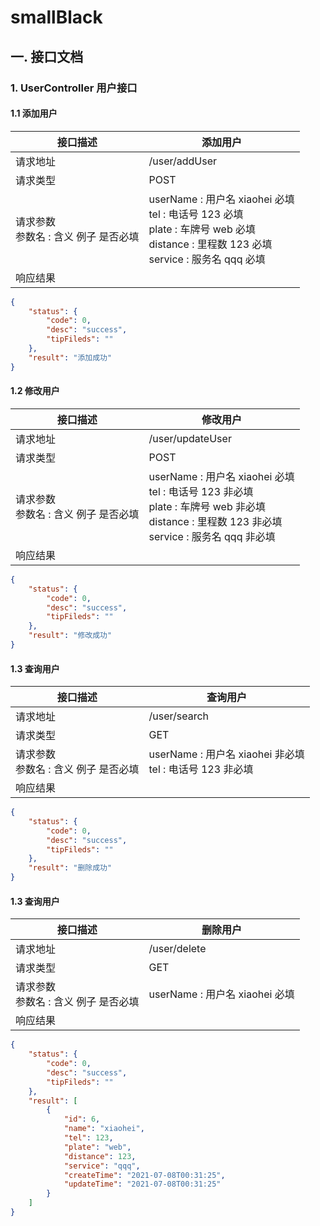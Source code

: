 # smallBlack 

##  一. 接口文档

### 1. UserController 用户接口

#### 1.1 添加用户

| 接口描述                                  | 添加用户                                                     |
| ----------------------------------------- | ------------------------------------------------------------ |
| 请求地址                                  | /user/addUser                                                |
| 请求类型                                  | POST                                                         |
| 请求参数<br />参数名 : 含义 例子 是否必填 | userName : 用户名 xiaohei 必填<br />tel : 电话号 123 必填<br />plate : 车牌号 web 必填<br />distance : 里程数 123 必填<br />service : 服务名 qqq 必填 |
| 响应结果                                  |                                                              |

```json
{
    "status": {
        "code": 0,
        "desc": "success",
        "tipFileds": ""
    },
    "result": "添加成功"
}
```

#### 1.2  修改用户

| 接口描述                                  | 修改用户                                                     |
| ----------------------------------------- | ------------------------------------------------------------ |
| 请求地址                                  | /user/updateUser                                             |
| 请求类型                                  | POST                                                         |
| 请求参数<br />参数名 : 含义 例子 是否必填 | userName : 用户名 xiaohei 必填<br />tel : 电话号 123 非必填<br />plate : 车牌号 web 非必填<br />distance : 里程数 123 非必填<br />service : 服务名 qqq 非必填 |
| 响应结果                                  |                                                              |

```json
{
    "status": {
        "code": 0,
        "desc": "success",
        "tipFileds": ""
    },
    "result": "修改成功"
}
```

#### 1.3 查询用户

| 接口描述                                  | 查询用户                                                     |
| ----------------------------------------- | ------------------------------------------------------------ |
| 请求地址                                  | /user/search                                                 |
| 请求类型                                  | GET                                                          |
| 请求参数<br />参数名 : 含义 例子 是否必填 | userName : 用户名 xiaohei 非必填<br />tel : 电话号 123 非必填 |
| 响应结果                                  |                                                              |

```json
{
    "status": {
        "code": 0,
        "desc": "success",
        "tipFileds": ""
    },
    "result": "删除成功"
}
```

#### 1.3 查询用户

| 接口描述                                  | 删除用户                       |
| ----------------------------------------- | ------------------------------ |
| 请求地址                                  | /user/delete                   |
| 请求类型                                  | GET                            |
| 请求参数<br />参数名 : 含义 例子 是否必填 | userName : 用户名 xiaohei 必填 |
| 响应结果                                  |                                |

```json
{
    "status": {
        "code": 0,
        "desc": "success",
        "tipFileds": ""
    },
    "result": [
        {
            "id": 6,
            "name": "xiaohei",
            "tel": 123,
            "plate": "web",
            "distance": 123,
            "service": "qqq",
            "createTime": "2021-07-08T00:31:25",
            "updateTime": "2021-07-08T00:31:25"
        }
    ]
}
```
